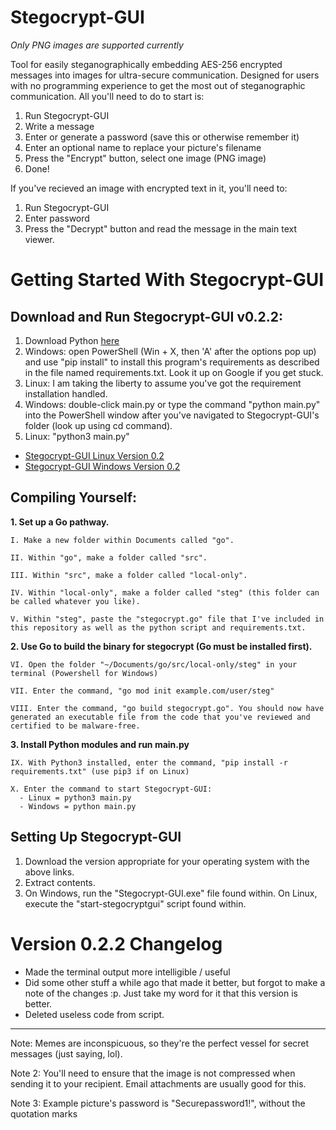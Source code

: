 # Stegocrypt-GUI
*Only PNG images are supported currently*

Tool for easily steganographically embedding AES-256 encrypted messages into images for ultra-secure communication. Designed for users with no programming experience to get the most out of steganographic communication. All you'll need to do to start is:

1. Run Stegocrypt-GUI
2. Write a message
3. Enter or generate a password (save this or otherwise remember it)
4. Enter an optional name to replace your picture's filename
5. Press the "Encrypt" button, select one image (PNG image)
6. Done!

If you've recieved an image with encrypted text in it, you'll need to:

1. Run Stegocrypt-GUI
2. Enter password
3. Press the "Decrypt" button and read the message in the main text viewer.

# Getting Started With Stegocrypt-GUI

## Download and Run Stegocrypt-GUI v0.2.2:

1. Download Python [here](https://www.python.org/downloads/)
2. Windows: open PowerShell (Win + X, then 'A' after the options pop up) and use "pip install" to install this program's requirements as described in the file named requirements.txt. Look it up on Google if you get stuck.
3. Linux: I am taking the liberty to assume you've got the requirement installation handled.
4.  Windows: double-click main.py or type the command "python main.py" into the PowerShell window after you've navigated to Stegocrypt-GUI's folder (look up using cd command).
5.  Linux: "python3 main.py" 


- [Stegocrypt-GUI Linux Version 0.2]()
- [Stegocrypt-GUI Windows Version 0.2]()

## Compiling Yourself:

**1. Set up a Go pathway.**

    I. Make a new folder within Documents called "go".
  
    II. Within "go", make a folder called "src".
  
    III. Within "src", make a folder called "local-only".
  
    IV. Within "local-only", make a folder called "steg" (this folder can be called whatever you like).
  
    V. Within "steg", paste the "stegocrypt.go" file that I've included in this repository as well as the python script and requirements.txt.
  
**2. Use Go to build the binary for stegocrypt (Go must be installed first).**

    VI. Open the folder "~/Documents/go/src/local-only/steg" in your terminal (Powershell for Windows)
  
    VII. Enter the command, "go mod init example.com/user/steg"
  
    VIII. Enter the command, "go build stegocrypt.go". You should now have generated an executable file from the code that you've reviewed and certified to be malware-free.
    
**3. Install Python modules and run main.py**
  
    IX. With Python3 installed, enter the command, "pip install -r requirements.txt" (use pip3 if on Linux)
  
    X. Enter the command to start Stegocrypt-GUI:
      - Linux = python3 main.py
      - Windows = python main.py

## Setting Up Stegocrypt-GUI

1. Download the version appropriate for your operating system with the above links.
2. Extract contents.
3. On Windows, run the "Stegocrypt-GUI.exe" file found within. On Linux, execute the "start-stegocryptgui" script found within.

# Version 0.2.2 Changelog

- Made the terminal output more intelligible / useful
- Did some other stuff a while ago that made it better, but forgot to make a note of the changes :p. Just take my word for it that this version is better.
- Deleted useless code from script.


-------------------------

Note: Memes are inconspicuous, so they're the perfect vessel for secret messages (just saying, lol).

Note 2: You'll need to ensure that the image is not compressed when sending it to your recipient. Email attachments are usually good for this.

Note 3: Example picture's password is "Securepassword1!", without the quotation marks
